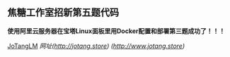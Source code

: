 ## 焦糖工作室招新第五题代码
**使用阿里云服务器在宝塔Linux面板里用Docker配置和部署第三题成功了！！！**

[JoTangLM](http://42.121.127.182:23333/)
_网址(http://jotang.store)_
_(http://www.jotang.store)_
